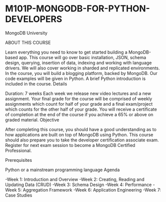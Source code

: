 # M101P-MONGODB-FOR-PYTHON-DEVELOPERS
MongoDB University

ABOUT THIS COURSE

Learn everything you need to know to get started building a MongoDB-based app. This course will go over basic installation, JSON, schema design, querying, insertion of data, indexing and working with language drivers. We will also cover working in sharded and replicated environments. In the course, you will build a blogging platform, backed by MongoDB. Our code examples will be given in Python. A brief Python introduction is included in the course.
Details

Duration: 7 weeks
Each week we release new video lectures and a new assignment.
Your final grade for the course will be comprised of weekly assignments which count for half of your grade and a final exam/project which counts for the other half of your grade.
You will receive a certificate of completion at the end of the course if you achieve a 65% or above on graded material.
Objective

After completing this course, you should have a good understanding as to how applications are built on top of MongoDB using Python. This course should also prepare you to take the developer certification associate exam. Register for next exam session to become a MongoDB Certified Professional.

Prerequisites

Python or a mainstream programming language
Agenda

-Week 1: Introduction and Overview
-Week 2: Creating, Reading and Updating Data (CRUD)
-Week 3: Schema Design
-Week 4: Performance
-Week 5: Aggregation Framework
-Week 6: Application Engineering
-Week 7: Case Studies
